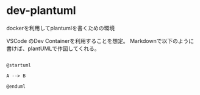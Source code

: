 # dev-plantuml
dockerを利用してplantumlを書くための環境

VSCode のDev Containerを利用することを想定。
Markdownで以下のように書けば、plantUMLで作図してくれる。

```plantuml

@startuml

A --> B

@enduml

```
